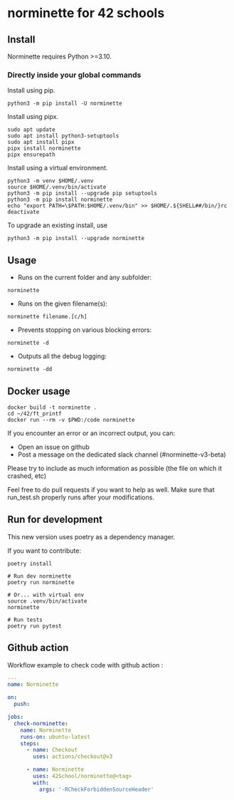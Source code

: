 # norminette for 42 schools

## Install

Norminette requires Python >=3.10.

### Directly inside your global commands

Install using pip.
```shell
python3 -m pip install -U norminette
```

Install using pipx.
```shell
sudo apt update
sudo apt install python3-setuptools
sudo apt install pipx
pipx install norminette
pipx ensurepath
```

Install using a virtual environment.
```shell
python3 -m venv $HOME/.venv
source $HOME/.venv/bin/activate
python3 -m pip install --upgrade pip setuptools
python3 -m pip install norminette
echo "export PATH=\$PATH:$HOME/.venv/bin" >> $HOME/.${SHELL##/bin/}rc
deactivate
```

To upgrade an existing install, use
```shell
python3 -m pip install --upgrade norminette
```

## Usage

- Runs on the current folder and any subfolder:

```
norminette
```

- Runs on the given filename(s):

```
norminette filename.[c/h]
```

- Prevents stopping on various blocking errors:

```
norminette -d
```

- Outputs all the debug logging:

```
norminette -dd
```

## Docker usage

```
docker build -t norminette .
cd ~/42/ft_printf
docker run --rm -v $PWD:/code norminette
```

If you encounter an error or an incorrect output, you can:
 - Open an issue on github
 - Post a message on the dedicated slack channel (#norminette-v3-beta)


Please try to include as much information as possible (the file on which it crashed, etc)

Feel free to do pull requests if you want to help as well. Make sure that run_test.sh properly runs after your modifications.

## Run for development

This new version uses poetry as a dependency manager.

If you want to contribute:

```shell
poetry install

# Run dev norminette
poetry run norminette

# Or... with virtual env
source .venv/bin/activate
norminette

# Run tests
poetry run pytest
```

## Github action

Workflow example to check code with github action :

```yaml
---
name: Norminette

on:
  push:

jobs:
  check-norminette:
    name: Norminette
    runs-on: ubuntu-latest
    steps:
      - name: Checkout
        uses: actions/checkout@v3

      - name: Norminette
        uses: 42School/norminette@<tag>
        with:
          args: '-RCheckForbiddenSourceHeader'
```
